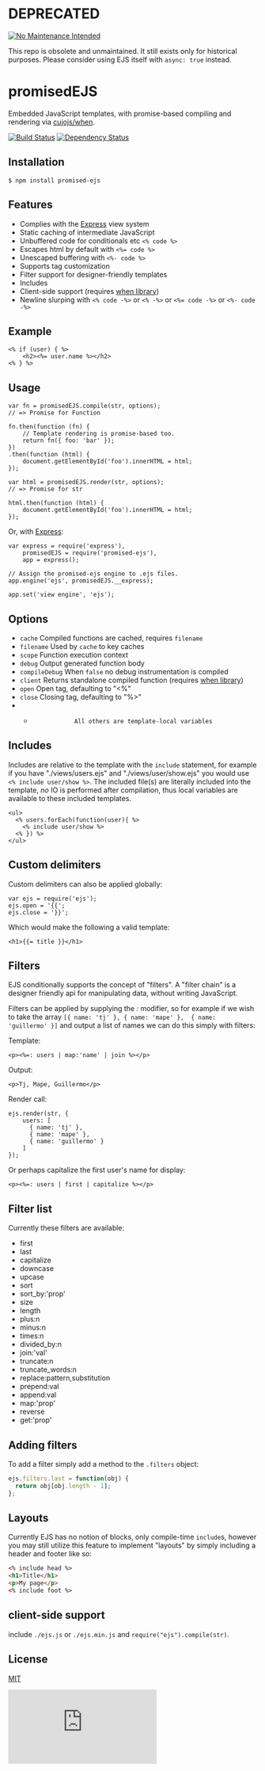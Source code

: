 # DEPRECATED

[![No Maintenance Intended](http://unmaintained.tech/badge.svg)](http://unmaintained.tech/)

This repo is obsolete and unmaintained. It still exists only for historical purposes. Please consider using EJS itself with `async: true` instead.

# promisedEJS

Embedded JavaScript templates, with promise-based compiling and rendering via [cujojs/when](https://github.com/cujojs/when/).

[![Build Status](https://travis-ci.org/straub/promised-ejs.png)](https://travis-ci.org/straub/promised-ejs)
[![Dependency Status](https://david-dm.org/straub/promised-ejs.png)](https://david-dm.org/straub/promised-ejs)

## Installation

    $ npm install promised-ejs

## Features

  * Complies with the [Express](http://expressjs.com) view system
  * Static caching of intermediate JavaScript
  * Unbuffered code for conditionals etc `<% code %>`
  * Escapes html by default with `<%= code %>`
  * Unescaped buffering with `<%- code %>`
  * Supports tag customization
  * Filter support for designer-friendly templates
  * Includes
  * Client-side support (requires [when library](https://github.com/cujojs/when/))
  * Newline slurping with `<% code -%>` or `<% -%>` or `<%= code -%>` or `<%- code -%>`

## Example

    <% if (user) { %>
	    <h2><%= user.name %></h2>
    <% } %>
    

## Usage

    var fn = promisedEJS.compile(str, options);
    // => Promise for Function
    
    fn.then(function (fn) {
        // Template rendering is promise-based too.
        return fn({ foo: 'bar' });
    })
    .then(function (html) {
        document.getElementById('foo').innerHTML = html;
    });

    var html = promisedEJS.render(str, options);
    // => Promise for str
    
    html.then(function (html) {
        document.getElementById('foo').innerHTML = html;
    });

Or, with [Express](http://expressjs.com/):

    var express = require('express'),
        promisedEJS = require('promised-ejs'),
        app = express();
    
    // Assign the promised-ejs engine to .ejs files.
    app.engine('ejs', promisedEJS.__express);
    
    app.set('view engine', 'ejs');

## Options

  - `cache`           Compiled functions are cached, requires `filename`
  - `filename`        Used by `cache` to key caches
  - `scope`           Function execution context
  - `debug`           Output generated function body
  - `compileDebug`    When `false` no debug instrumentation is compiled
  - `client`          Returns standalone compiled function (requires [when library](https://github.com/cujojs/when/))
  - `open`            Open tag, defaulting to "<%"
  - `close`           Closing tag, defaulting to "%>"
  - *                 All others are template-local variables

## Includes

 Includes are relative to the template with the `include` statement,
 for example if you have "./views/users.ejs" and "./views/user/show.ejs"
 you would use `<% include user/show %>`. The included file(s) are literally
 included into the template, _no_ IO is performed after compilation, thus
 local variables are available to these included templates.

```
<ul>
  <% users.forEach(function(user){ %>
    <% include user/show %>
  <% }) %>
</ul>
```

## Custom delimiters

Custom delimiters can also be applied globally:

    var ejs = require('ejs');
    ejs.open = '{{';
    ejs.close = '}}';

Which would make the following a valid template:

    <h1>{{= title }}</h1>

## Filters

EJS conditionally supports the concept of "filters". A "filter chain"
is a designer friendly api for manipulating data, without writing JavaScript.

Filters can be applied by supplying the _:_ modifier, so for example if we wish to take the array `[{ name: 'tj' }, { name: 'mape' },  { name: 'guillermo' }]` and output a list of names we can do this simply with filters:

Template:

    <p><%=: users | map:'name' | join %></p>

Output:

    <p>Tj, Mape, Guillermo</p>

Render call:

    ejs.render(str, {
        users: [
          { name: 'tj' },
          { name: 'mape' },
          { name: 'guillermo' }
        ]
    });

Or perhaps capitalize the first user's name for display:

    <p><%=: users | first | capitalize %></p>

## Filter list

Currently these filters are available:

  - first
  - last
  - capitalize
  - downcase
  - upcase
  - sort
  - sort_by:'prop'
  - size
  - length
  - plus:n
  - minus:n
  - times:n
  - divided_by:n
  - join:'val'
  - truncate:n
  - truncate_words:n
  - replace:pattern,substitution
  - prepend:val
  - append:val
  - map:'prop'
  - reverse
  - get:'prop'

## Adding filters

 To add a filter simply add a method to the `.filters` object:
 
```js
ejs.filters.last = function(obj) {
  return obj[obj.length - 1];
};
```

## Layouts

  Currently EJS has no notion of blocks, only compile-time `include`s,
  however you may still utilize this feature to implement "layouts" by
  simply including a header and footer like so:

```html
<% include head %>
<h1>Title</h1>
<p>My page</p>
<% include foot %>
```

## client-side support

  include `./ejs.js` or `./ejs.min.js` and `require("ejs").compile(str)`.

## License 

[MIT](http://straub.mit-license.org/)

![Analytics](https://analytics.straubdev.com/piwik.php?idsite=6&rec=1&action_name=promised-ejs%2FREADME)
